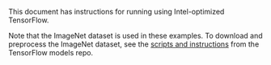 <!-- 10. Description -->

This document has instructions for running <model name> <precision> <mode>
using Intel-optimized TensorFlow.

Note that the ImageNet dataset is used in these <model name> examples. To download and preprocess
the ImageNet dataset, see the [scripts and instructions](https://github.com/tensorflow/models/tree/master/research/slim#an-automated-script-for-processing-imagenet-data)
from the TensorFlow models repo.

